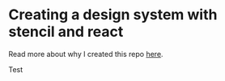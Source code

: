 # Creating a design system with stencil and react

Read more about why I created this repo [here](https://dev.to/fvaldes33).

Test
